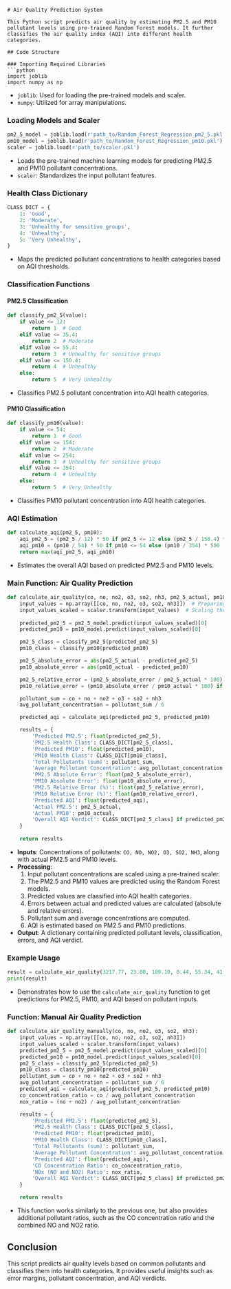 
```
# Air Quality Prediction System

This Python script predicts air quality by estimating PM2.5 and PM10 pollutant levels using pre-trained Random Forest models. It further classifies the air quality index (AQI) into different health categories. 

## Code Structure

### Importing Required Libraries
```python
import joblib
import numpy as np
```
- `joblib`: Used for loading the pre-trained models and scaler.
- `numpy`: Utilized for array manipulations.

### Loading Models and Scaler
```python
pm2_5_model = joblib.load(r'path_to/Random_Forest_Regression_pm2_5.pkl')
pm10_model = joblib.load(r'path_to/Random_Forest_Regression_pm10.pkl')
scaler = joblib.load(r'path_to/scaler.pkl')
```
- Loads the pre-trained machine learning models for predicting PM2.5 and PM10 pollutant concentrations.
- `scaler`: Standardizes the input pollutant features.

### Health Class Dictionary
```python
CLASS_DICT = {
    1: 'Good',
    2: 'Moderate',
    3: 'Unhealthy for sensitive groups',
    4: 'Unhealthy',
    5: 'Very Unhealthy',
}
```
- Maps the predicted pollutant concentrations to health categories based on AQI thresholds.

### Classification Functions
#### PM2.5 Classification
```python
def classify_pm2_5(value):
    if value <= 12:
        return 1  # Good
    elif value <= 35.4:
        return 2  # Moderate
    elif value <= 55.4:
        return 3  # Unhealthy for sensitive groups
    elif value <= 150.4:
        return 4  # Unhealthy
    else:
        return 5  # Very Unhealthy
```
- Classifies PM2.5 pollutant concentration into AQI health categories.

#### PM10 Classification
```python
def classify_pm10(value):
    if value <= 54:
        return 1  # Good
    elif value <= 154:
        return 2  # Moderate
    elif value <= 254:
        return 3  # Unhealthy for sensitive groups
    elif value <= 354:
        return 4  # Unhealthy
    else:
        return 5  # Very Unhealthy
```
- Classifies PM10 pollutant concentration into AQI health categories.

### AQI Estimation
```python
def calculate_aqi(pm2_5, pm10):
    aqi_pm2_5 = (pm2_5 / 12) * 50 if pm2_5 <= 12 else (pm2_5 / 150.4) * 500
    aqi_pm10 = (pm10 / 54) * 50 if pm10 <= 54 else (pm10 / 354) * 500
    return max(aqi_pm2_5, aqi_pm10)
```
- Estimates the overall AQI based on predicted PM2.5 and PM10 levels.

### Main Function: Air Quality Prediction
```python
def calculate_air_quality(co, no, no2, o3, so2, nh3, pm2_5_actual, pm10_actual):
    input_values = np.array([[co, no, no2, o3, so2, nh3]])  # Preparing the input
    input_values_scaled = scaler.transform(input_values)  # Scaling the inputs
    
    predicted_pm2_5 = pm2_5_model.predict(input_values_scaled)[0]
    predicted_pm10 = pm10_model.predict(input_values_scaled)[0]

    pm2_5_class = classify_pm2_5(predicted_pm2_5)
    pm10_class = classify_pm10(predicted_pm10)

    pm2_5_absolute_error = abs(pm2_5_actual - predicted_pm2_5)
    pm10_absolute_error = abs(pm10_actual - predicted_pm10)

    pm2_5_relative_error = (pm2_5_absolute_error / pm2_5_actual * 100) if pm2_5_actual != 0 else None
    pm10_relative_error = (pm10_absolute_error / pm10_actual * 100) if pm10_actual != 0 else None

    pollutant_sum = co + no + no2 + o3 + so2 + nh3
    avg_pollutant_concentration = pollutant_sum / 6

    predicted_aqi = calculate_aqi(predicted_pm2_5, predicted_pm10)

    results = {
        'Predicted PM2.5': float(predicted_pm2_5),
        'PM2.5 Health Class': CLASS_DICT[pm2_5_class],
        'Predicted PM10': float(predicted_pm10),
        'PM10 Health Class': CLASS_DICT[pm10_class],
        'Total Pollutants (sum)': pollutant_sum,
        'Average Pollutant Concentration': avg_pollutant_concentration,
        'PM2.5 Absolute Error': float(pm2_5_absolute_error),
        'PM10 Absolute Error': float(pm10_absolute_error),
        'PM2.5 Relative Error (%)': float(pm2_5_relative_error),
        'PM10 Relative Error (%)': float(pm10_relative_error),
        'Predicted AQI': float(predicted_aqi),
        'Actual PM2.5': pm2_5_actual,
        'Actual PM10': pm10_actual,
        'Overall AQI Verdict': CLASS_DICT[pm2_5_class] if predicted_pm2_5 < predicted_pm10 else CLASS_DICT[pm10_class]
    }
    
    return results
```
- **Inputs**: Concentrations of pollutants: `CO, NO, NO2, O3, SO2, NH3`, along with actual PM2.5 and PM10 levels.
- **Processing**:
  1. Input pollutant concentrations are scaled using a pre-trained scaler.
  2. The PM2.5 and PM10 values are predicted using the Random Forest models.
  3. Predicted values are classified into AQI health categories.
  4. Errors between actual and predicted values are calculated (absolute and relative errors).
  5. Pollutant sum and average concentrations are computed.
  6. AQI is estimated based on PM2.5 and PM10 predictions.
- **Output**: A dictionary containing predicted pollutant levels, classification, errors, and AQI verdict.

### Example Usage
```python
result = calculate_air_quality(3217.77, 23.00, 189.10, 0.44, 55.34, 41.45, 12.0, 50.0)
print(result)
```
- Demonstrates how to use the `calculate_air_quality` function to get predictions for PM2.5, PM10, and AQI based on pollutant inputs.

### Function: Manual Air Quality Prediction
```python
def calculate_air_quality_manually(co, no, no2, o3, so2, nh3):
    input_values = np.array([[co, no, no2, o3, so2, nh3]])
    input_values_scaled = scaler.transform(input_values)
    predicted_pm2_5 = pm2_5_model.predict(input_values_scaled)[0]
    predicted_pm10 = pm10_model.predict(input_values_scaled)[0]
    pm2_5_class = classify_pm2_5(predicted_pm2_5)
    pm10_class = classify_pm10(predicted_pm10)
    pollutant_sum = co + no + no2 + o3 + so2 + nh3
    avg_pollutant_concentration = pollutant_sum / 6
    predicted_aqi = calculate_aqi(predicted_pm2_5, predicted_pm10)
    co_concentration_ratio = co / avg_pollutant_concentration
    nox_ratio = (no + no2) / avg_pollutant_concentration

    results = {
        'Predicted PM2.5': float(predicted_pm2_5),
        'PM2.5 Health Class': CLASS_DICT[pm2_5_class],
        'Predicted PM10': float(predicted_pm10),
        'PM10 Health Class': CLASS_DICT[pm10_class],
        'Total Pollutants (sum)': pollutant_sum,
        'Average Pollutant Concentration': avg_pollutant_concentration,
        'Predicted AQI': float(predicted_aqi),
        'CO Concentration Ratio': co_concentration_ratio,
        'NOx (NO and NO2) Ratio': nox_ratio,
        'Overall AQI Verdict': CLASS_DICT[pm2_5_class] if predicted_pm2_5 < predicted_pm10 else CLASS_DICT[pm10_class]
    }

    return results
```
- This function works similarly to the previous one, but also provides additional pollutant ratios, such as the CO concentration ratio and the combined NO and NO2 ratio.

## Conclusion

This script predicts air quality levels based on common pollutants and classifies them into health categories. It provides useful insights such as error margins, pollutant concentration, and AQI verdicts.
